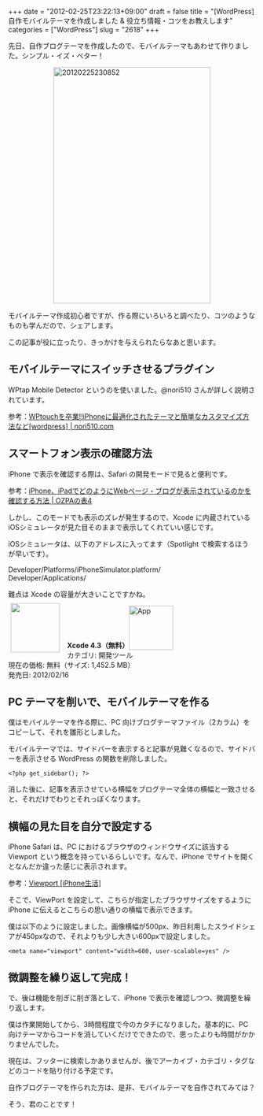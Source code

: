 +++
date = "2012-02-25T23:22:13+09:00"
draft = false
title = "[WordPress] 自作モバイルテーマを作成しました & 役立ち情報・コツをお教えします"
categories = ["WordPress"]
slug = "2618"
+++

先日、自作ブログテーマを作成したので、モバイルテーマもあわせて作りました。シンプル・イズ・ベター！

<img style="display:block; margin-left:auto; margin-right:auto;" src="/images/2012/02/20120225230852.png" alt="20120225230852" title="20120225230852.png" border="0" width="320" height="480" />

モバイルテーマ作成初心者ですが、作る際にいろいろと調べたり、コツのようなものも学んだので、シェアします。

この記事が役に立ったり、きっかけを与えられたらなあと思います。

<h2>モバイルテーマにスイッチさせるプラグイン</h2>

WPtap Mobile Detector というのを使いました。@nori510 さんが詳しく説明されています。

参考：<a href="http://nori510.com/archives/7103" target="_blank">WPtouchを卒業!!iPhoneに最適化されたテーマと簡単なカスタマイズ方法など[wordpress] | nori510.com</a>

<h2>スマートフォン表示の確認方法</h2>

iPhone で表示を確認する際は、Safari の開発モードで見ると便利です。

参考：<a href="http://ozpa-h4.com/2012/01/18/iphone_ipad_safari_blog_hyouji_kakunin/" target="_blank">iPhone、iPadでどのようにWebページ・ブログが表示されているのかを確認する方法 | OZPAの表4</a>

しかし、このモードでも表示のズレが発生するので、Xcode に内蔵されている  iOSシミュレータが見た目そのままで表示してくれていい感じです。

iOSシミュレータは、以下のアドレスに入ってます（Spotlight で検索するほうが早いです）。

Developer/Platforms/iPhoneSimulator.platform/<br />
Developer/Applications/

難点は Xcode の容量が大きいことですかね。

<a href="https://itunes.apple.com/jp/app/id497799835?mt=8&uo=4&at=11l3RT" target="_blank" rel="nofollow"><img width="100" class="alignleft" align="left" src="http://a4.mzstatic.com/us/r1000/111/Purple/4d/a4/4a/mzi.dyfxzfua.100x100-75.png" style="margin: -5px 15px 1px 5px;"></a><strong> Xcode 4.3（無料）</strong><a href="https://itunes.apple.com/jp/app/id497799835?mt=8&uo=4&at=11l3RT" target="_blank" rel="nofollow"><img src="/images/2012/12/viewinitunes_jp.png" style="vertical-align:bottom;" width="90" alt="App"></a><br> カテゴリ: 開発ツール<br> 現在の価格: 無料（サイズ: 1,452.5 MB）<br> 発売日: 2012/02/16<br style="clear: both;">

<h2>PC テーマを削いで、モバイルテーマを作る</h2>

僕はモバイルテーマを作る際に、PC 向けブログテーマファイル（2カラム）をコピーして、それを雛形としました。

モバイルテーマでは、サイドバーを表示すると記事が見難くなるので、サイドバーを表示させる WordPress の関数を削除しました。

<pre><code>&lt;?php get_sidebar(); ?&gt;</code></pre>

消した後に、記事を表示させている横幅をブログテーマ全体の横幅と一致させると、それだけでわりとそれっぽくなります。

<h2>横幅の見た目を自分で設定する</h2>

iPhone Safari は、PC におけるブラウザのウィンドウサイズに該当する Viewport という概念を持っているらしいです。なんで、iPhone でサイトを開くとなんだか違った感じに表示されます。

参考：<a href="http://ipn3g.com/web/study3.html" target="_blank">Viewport [iPhone生活]</a>

そこで、ViewPort を設定して、こちらが指定したブラウザサイズをするように iPhone に伝えるとこちらの思い通りの横幅で表示できます。

僕は以下のように設定しました。画像横幅が500px、昨日利用したスライドシェアが450pxなので、それよりも少し大きい600pxで設定しました。

<pre><code>&lt;meta name=&quot;viewport&quot; content=&quot;width=600, user-scalable=yes&quot; /&gt;</code></pre>

<h2>微調整を繰り返して完成！</h2>

で、後は機能を削ぎに削ぎ落として、iPhone で表示を確認しつつ、微調整を繰り返します。

僕は作業開始してから、3時間程度で今のカタチになりました。基本的に、PC 向けテーマからコードを消していくだけでできたので、思ったよりも時間がかかりませんでした。

現在は、フッターに検索しかありませんが、後でアーカイブ・カテゴリ・タグなどのコードを貼り付ける予定です。

自作ブログテーマを作られた方は、是非、モバイルテーマを自作されてみては？

そう、君のことです！
